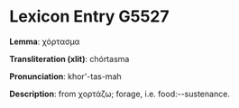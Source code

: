 # Lexicon Entry G5527

**Lemma**: χόρτασμα

**Transliteration (xlit)**: chórtasma

**Pronunciation**: khor'-tas-mah

**Description**:
from χορτάζω; forage, i.e. food:--sustenance.
